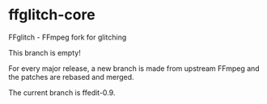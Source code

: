 # ffglitch-core
FFglitch - FFmpeg fork for glitching

This branch is empty!

For every major release, a new branch is made from upstream FFmpeg and the patches are rebased and merged.

The current branch is ffedit-0.9.
